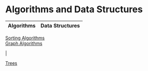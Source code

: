 # Algorithms and Data Structures
 
Algorithms | Data Structures
---|--- 
[Sorting Algorithms](https://github.com/eduardoparaiso/Algorithms-and-Data-Structures/tree/master/Algorithms/Sorting%20Algorithms) 
<br>
[Graph Algorithms](xxx)

| 

[Trees](xxxxx)

